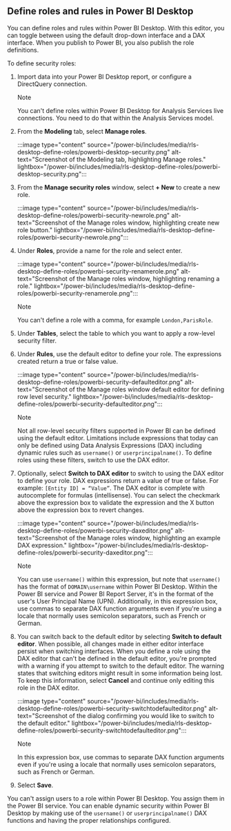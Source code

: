 ## Define roles and rules in Power BI Desktop

You can define roles and rules within Power BI Desktop. With this editor, you can toggle between using the default drop-down interface and a DAX interface. When you publish to Power BI, you also publish the role definitions.

To define security roles:

1. Import data into your Power BI Desktop report, or configure a DirectQuery connection.

   > [!NOTE]
   > You can't define roles within Power BI Desktop for Analysis Services live connections. You need to do that within the Analysis Services model.

1. From the **Modeling** tab, select **Manage roles**.

    :::image type="content" source="/power-bi/includes/media/rls-desktop-define-roles/powerbi-desktop-security.png" alt-text="Screenshot of the Modeling tab, highlighting Manage roles." lightbox="/power-bi/includes/media/rls-desktop-define-roles/powerbi-desktop-security.png":::

1. From the **Manage security roles** window, select **+ New** to create a new role.

    :::image type="content" source="/power-bi/includes/media/rls-desktop-define-roles/powerbi-security-newrole.png" alt-text="Screenshot of the Manage roles window, highlighting create new role button." lightbox="/power-bi/includes/media/rls-desktop-define-roles/powerbi-security-newrole.png":::

1. Under **Roles**, provide a name for the role and select enter.

    :::image type="content" source="/power-bi/includes/media/rls-desktop-define-roles/powerbi-security-renamerole.png" alt-text="Screenshot of the Manage roles window, highlighting renaming a role." lightbox="/power-bi/includes/media/rls-desktop-define-roles/powerbi-security-renamerole.png":::

    > [!NOTE]
    > You can't define a role with a comma, for example `London,ParisRole`.

1. Under **Tables**, select the table to which you want to apply a row-level security filter.

1. Under **Rules**, use the default editor to define your role. The expressions created return a true or false value.

    :::image type="content" source="/power-bi/includes/media/rls-desktop-define-roles/powerbi-security-defaulteditor.png" alt-text="Screenshot of the Manage roles window default editor for defining row level security." lightbox="/power-bi/includes/media/rls-desktop-define-roles/powerbi-security-defaulteditor.png":::

    > [!NOTE]
    > Not all row-level security filters supported in Power BI can be defined using the default editor. Limitations include expressions that today can only be defined using Data Analysis Expressions (DAX) including dynamic rules such as `username()` or `userprincipalname()`. To define roles using these filters, switch to use the DAX editor.

1. Optionally, select **Switch to DAX editor** to switch to using the DAX editor to define your role. DAX expressions return a value of true or false. For example: `[Entity ID] = “Value”`. The DAX editor is complete with autocomplete for formulas (intellisense). You can select the checkmark above the expression box to validate the expression and the X button above the expression box to revert changes.

    :::image type="content" source="/power-bi/includes/media/rls-desktop-define-roles/powerbi-security-daxeditor.png" alt-text="Screenshot of the Manage roles window, highlighting an example DAX expression." lightbox="/power-bi/includes/media/rls-desktop-define-roles/powerbi-security-daxeditor.png":::

    > [!NOTE]
    > You can use `username()` within this expression, but note that `username()` has the format of `DOMAIN\username` within Power BI Desktop. Within the Power BI service and Power BI Report Server, it's in the format of the user's User Principal Name (UPN). Additionally, in this expression box, use commas to separate DAX function arguments even if you're using a locale that normally uses semicolon separators, such as French or German.

1. You can switch back to the default editor by selecting **Switch to default editor**. When possible, all changes made in either editor interface persist when switching interfaces. When you define a role using the DAX editor that can't be defined in the default editor, you're prompted with a warning if you attempt to switch to the default editor. The warning states that switching editors might result in some information being lost. To keep this information, select **Cancel** and continue only editing this role in the DAX editor.

    :::image type="content" source="/power-bi/includes/media/rls-desktop-define-roles/powerbi-security-switchtodefaulteditor.png" alt-text="Screenshot of the dialog confirming you would like to switch to the default editor." lightbox="/power-bi/includes/media/rls-desktop-define-roles/powerbi-security-switchtodefaulteditor.png":::

    > [!NOTE]
    > In this expression box, use commas to separate DAX function arguments even if you're using a locale that normally uses semicolon separators, such as French or German.

1. Select **Save**.

You can't assign users to a role within Power BI Desktop. You assign them in the Power BI service. You can enable dynamic security within Power BI Desktop by making use of the `username()` or `userprincipalname()` DAX functions and having the proper relationships configured.
